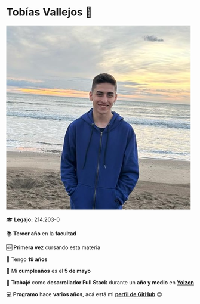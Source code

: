 # Tobías Vallejos 🚀

![Foto](/imagen.jpg)

🎓 **Legajo:** 214.203-0

📚 **Tercer año** en la **facultad**

🆕 **Primera vez** cursando esta materia

📅 Tengo **19 años**

🥳 Mi **cumpleaños** es el **5 de mayo**

💼 **Trabajé** como **desarrollador Full Stack** durante un **año y medio** en [**Yoizen**](https://yoizen.com/)

💻 **Programo** hace **varios años**, acá está mi [**perfil de GitHub**](https://github.com/TochuGV) 😉
